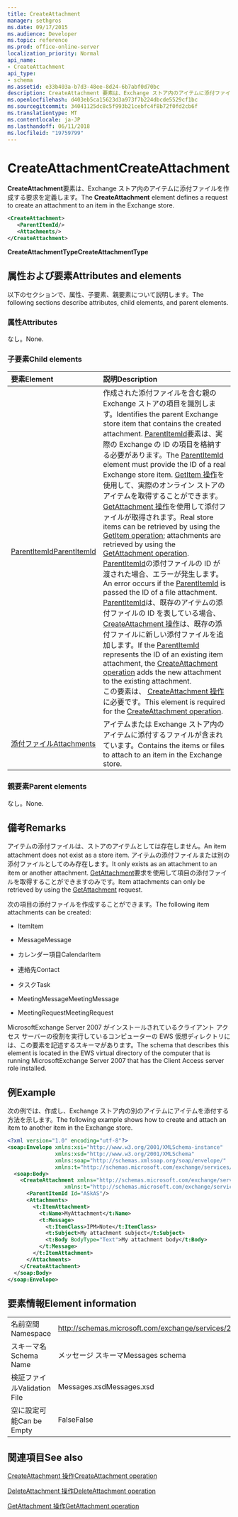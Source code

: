 ```yaml
---
title: CreateAttachment
manager: sethgros
ms.date: 09/17/2015
ms.audience: Developer
ms.topic: reference
ms.prod: office-online-server
localization_priority: Normal
api_name:
- CreateAttachment
api_type:
- schema
ms.assetid: e33b403a-b7d3-48ee-8d24-6b7abf0d70bc
description: CreateAttachment 要素は、Exchange ストア内のアイテムに添付ファイルを作成する要求を定義します。
ms.openlocfilehash: d403eb5ca15623d3a973f7b224dbcde5529cf1bc
ms.sourcegitcommit: 34041125dc8c5f993b21cebfc4f8b72f0fd2cb6f
ms.translationtype: MT
ms.contentlocale: ja-JP
ms.lasthandoff: 06/11/2018
ms.locfileid: "19759799"
---
```

# <a name="createattachment"></a><span data-ttu-id="6fff1-103">CreateAttachment</span><span class="sxs-lookup"><span data-stu-id="6fff1-103">CreateAttachment</span></span>

<span data-ttu-id="6fff1-104">**CreateAttachment**要素は、Exchange ストア内のアイテムに添付ファイルを作成する要求を定義します。</span><span class="sxs-lookup"><span data-stu-id="6fff1-104">The **CreateAttachment** element defines a request to create an attachment to an item in the Exchange store.</span></span> 
  
```xml
<CreateAttachment>
   <ParentItemId/>
   <Attachments/>
</CreateAttachment>
```

 <span data-ttu-id="6fff1-105">**CreateAttachmentType**</span><span class="sxs-lookup"><span data-stu-id="6fff1-105">**CreateAttachmentType**</span></span>
## <a name="attributes-and-elements"></a><span data-ttu-id="6fff1-106">属性および要素</span><span class="sxs-lookup"><span data-stu-id="6fff1-106">Attributes and elements</span></span>

<span data-ttu-id="6fff1-107">以下のセクションで、属性、子要素、親要素について説明します。</span><span class="sxs-lookup"><span data-stu-id="6fff1-107">The following sections describe attributes, child elements, and parent elements.</span></span>
  
### <a name="attributes"></a><span data-ttu-id="6fff1-108">属性</span><span class="sxs-lookup"><span data-stu-id="6fff1-108">Attributes</span></span>

<span data-ttu-id="6fff1-109">なし。</span><span class="sxs-lookup"><span data-stu-id="6fff1-109">None.</span></span>
  
### <a name="child-elements"></a><span data-ttu-id="6fff1-110">子要素</span><span class="sxs-lookup"><span data-stu-id="6fff1-110">Child elements</span></span>

|<span data-ttu-id="6fff1-111">**要素**</span><span class="sxs-lookup"><span data-stu-id="6fff1-111">**Element**</span></span>|<span data-ttu-id="6fff1-112">**説明**</span><span class="sxs-lookup"><span data-stu-id="6fff1-112">**Description**</span></span>|
|:-----|:-----|
|[<span data-ttu-id="6fff1-113">ParentItemId</span><span class="sxs-lookup"><span data-stu-id="6fff1-113">ParentItemId</span></span>](parentitemid.md) <br/> |<span data-ttu-id="6fff1-114">作成された添付ファイルを含む親の Exchange ストアの項目を識別します。</span><span class="sxs-lookup"><span data-stu-id="6fff1-114">Identifies the parent Exchange store item that contains the created attachment.</span></span> <span data-ttu-id="6fff1-115">[ParentItemId](parentitemid.md)要素は、実際の Exchange の ID の項目を格納する必要があります。</span><span class="sxs-lookup"><span data-stu-id="6fff1-115">The [ParentItemId](parentitemid.md) element must provide the ID of a real Exchange store item.</span></span> <span data-ttu-id="6fff1-116">[GetItem 操作](getitem-operation.md)を使用して、実際のオンライン ストアのアイテムを取得することができます。[GetAttachment 操作](getattachment-operation.md)を使用して添付ファイルが取得されます。</span><span class="sxs-lookup"><span data-stu-id="6fff1-116">Real store items can be retrieved by using the [GetItem operation](getitem-operation.md); attachments are retrieved by using the [GetAttachment operation](getattachment-operation.md).</span></span> <span data-ttu-id="6fff1-117">[ParentItemId](parentitemid.md)の添付ファイルの ID が渡された場合、エラーが発生します。</span><span class="sxs-lookup"><span data-stu-id="6fff1-117">An error occurs if the [ParentItemId](parentitemid.md) is passed the ID of a file attachment.</span></span> <span data-ttu-id="6fff1-118">[ParentItemId](parentitemid.md)は、既存のアイテムの添付ファイルの ID を表している場合、 [CreateAttachment 操作](createattachment-operation.md)は、既存の添付ファイルに新しい添付ファイルを追加します。</span><span class="sxs-lookup"><span data-stu-id="6fff1-118">If the [ParentItemId](parentitemid.md) represents the ID of an existing item attachment, the [CreateAttachment operation](createattachment-operation.md) adds the new attachment to the existing attachment.</span></span>  <br/> <span data-ttu-id="6fff1-119">この要素は、 [CreateAttachment 操作](createattachment-operation.md)に必要です。</span><span class="sxs-lookup"><span data-stu-id="6fff1-119">This element is required for the [CreateAttachment operation](createattachment-operation.md).</span></span>  <br/> |
|[<span data-ttu-id="6fff1-120">添付ファイル</span><span class="sxs-lookup"><span data-stu-id="6fff1-120">Attachments</span></span>](attachments-ex15websvcsotherref.md) <br/> |<span data-ttu-id="6fff1-121">アイテムまたは Exchange ストア内のアイテムに添付するファイルが含まれています。</span><span class="sxs-lookup"><span data-stu-id="6fff1-121">Contains the items or files to attach to an item in the Exchange store.</span></span>  <br/> |
   
### <a name="parent-elements"></a><span data-ttu-id="6fff1-122">親要素</span><span class="sxs-lookup"><span data-stu-id="6fff1-122">Parent elements</span></span>

<span data-ttu-id="6fff1-123">なし。</span><span class="sxs-lookup"><span data-stu-id="6fff1-123">None.</span></span>
  
## <a name="remarks"></a><span data-ttu-id="6fff1-124">備考</span><span class="sxs-lookup"><span data-stu-id="6fff1-124">Remarks</span></span>

<span data-ttu-id="6fff1-125">アイテムの添付ファイルは、ストアのアイテムとしては存在しません。</span><span class="sxs-lookup"><span data-stu-id="6fff1-125">An item attachment does not exist as a store item.</span></span> <span data-ttu-id="6fff1-126">アイテムの添付ファイルまたは別の添付ファイルとしてのみ存在します。</span><span class="sxs-lookup"><span data-stu-id="6fff1-126">It only exists as an attachment to an item or another attachment.</span></span> <span data-ttu-id="6fff1-127">[GetAttachment](getattachment.md)要求を使用して項目の添付ファイルを取得することができますのみです。</span><span class="sxs-lookup"><span data-stu-id="6fff1-127">Item attachments can only be retrieved by using the [GetAttachment](getattachment.md) request.</span></span> 
  
<span data-ttu-id="6fff1-128">次の項目の添付ファイルを作成することができます。</span><span class="sxs-lookup"><span data-stu-id="6fff1-128">The following item attachments can be created:</span></span>
  
- <span data-ttu-id="6fff1-129">Item</span><span class="sxs-lookup"><span data-stu-id="6fff1-129">Item</span></span>
    
- <span data-ttu-id="6fff1-130">Message</span><span class="sxs-lookup"><span data-stu-id="6fff1-130">Message</span></span>
    
- <span data-ttu-id="6fff1-131">カレンダー項目</span><span class="sxs-lookup"><span data-stu-id="6fff1-131">CalendarItem</span></span>
    
- <span data-ttu-id="6fff1-132">連絡先</span><span class="sxs-lookup"><span data-stu-id="6fff1-132">Contact</span></span>
    
- <span data-ttu-id="6fff1-133">タスク</span><span class="sxs-lookup"><span data-stu-id="6fff1-133">Task</span></span>
    
- <span data-ttu-id="6fff1-134">MeetingMessage</span><span class="sxs-lookup"><span data-stu-id="6fff1-134">MeetingMessage</span></span>
    
- <span data-ttu-id="6fff1-135">MeetingRequest</span><span class="sxs-lookup"><span data-stu-id="6fff1-135">MeetingRequest</span></span>
    
<span data-ttu-id="6fff1-136">MicrosoftExchange Server 2007 がインストールされているクライアント アクセス サーバーの役割を実行しているコンピューターの EWS 仮想ディレクトリには、この要素を記述するスキーマがあります。</span><span class="sxs-lookup"><span data-stu-id="6fff1-136">The schema that describes this element is located in the EWS virtual directory of the computer that is running MicrosoftExchange Server 2007 that has the Client Access server role installed.</span></span>
  
## <a name="example"></a><span data-ttu-id="6fff1-137">例</span><span class="sxs-lookup"><span data-stu-id="6fff1-137">Example</span></span>

<span data-ttu-id="6fff1-138">次の例では、作成し、Exchange ストア内の別のアイテムにアイテムを添付する方法を示します。</span><span class="sxs-lookup"><span data-stu-id="6fff1-138">The following example shows how to create and attach an item to another item in the Exchange store.</span></span>
  
```XML
<?xml version="1.0" encoding="utf-8"?>
<soap:Envelope xmlns:xsi="http://www.w3.org/2001/XMLSchema-instance"
               xmlns:xsd="http://www.w3.org/2001/XMLSchema"
               xmlns:soap="http://schemas.xmlsoap.org/soap/envelope/"
               xmlns:t="http://schemas.microsoft.com/exchange/services/2006/types">
  <soap:Body>
    <CreateAttachment xmlns="http://schemas.microsoft.com/exchange/services/2006/messages" 
                  xmlns:t="http://schemas.microsoft.com/exchange/services/2006/types">
      <ParentItemId Id="ASkAS"/>
      <Attachments>
        <t:ItemAttachment>
          <t:Name>MyAttachment</t:Name>
          <t:Message>
            <t:ItemClass>IPM>Note</t:ItemClass>
            <t:Subject>My attachment subject</t:Subject>
            <t:Body BodyType="Text">My attachment body</t:Body>
          </t:Message>
        </t:ItemAttachment>
      </Attachments>
    </CreateAttachment>
  </soap:Body>
</soap:Envelope>
```

## <a name="element-information"></a><span data-ttu-id="6fff1-139">要素情報</span><span class="sxs-lookup"><span data-stu-id="6fff1-139">Element information</span></span>

|||
|:-----|:-----|
|<span data-ttu-id="6fff1-140">名前空間</span><span class="sxs-lookup"><span data-stu-id="6fff1-140">Namespace</span></span>  <br/> |http://schemas.microsoft.com/exchange/services/2006/messages  <br/> |
|<span data-ttu-id="6fff1-141">スキーマ名</span><span class="sxs-lookup"><span data-stu-id="6fff1-141">Schema Name</span></span>  <br/> |<span data-ttu-id="6fff1-142">メッセージ スキーマ</span><span class="sxs-lookup"><span data-stu-id="6fff1-142">Messages schema</span></span>  <br/> |
|<span data-ttu-id="6fff1-143">検証ファイル</span><span class="sxs-lookup"><span data-stu-id="6fff1-143">Validation File</span></span>  <br/> |<span data-ttu-id="6fff1-144">Messages.xsd</span><span class="sxs-lookup"><span data-stu-id="6fff1-144">Messages.xsd</span></span>  <br/> |
|<span data-ttu-id="6fff1-145">空に設定可能</span><span class="sxs-lookup"><span data-stu-id="6fff1-145">Can be Empty</span></span>  <br/> |<span data-ttu-id="6fff1-146">False</span><span class="sxs-lookup"><span data-stu-id="6fff1-146">False</span></span>  <br/> |
   
## <a name="see-also"></a><span data-ttu-id="6fff1-147">関連項目</span><span class="sxs-lookup"><span data-stu-id="6fff1-147">See also</span></span>



[<span data-ttu-id="6fff1-148">CreateAttachment 操作</span><span class="sxs-lookup"><span data-stu-id="6fff1-148">CreateAttachment operation</span></span>](createattachment-operation.md)
  
[<span data-ttu-id="6fff1-149">DeleteAttachment 操作</span><span class="sxs-lookup"><span data-stu-id="6fff1-149">DeleteAttachment operation</span></span>](deleteattachment-operation.md)
  
[<span data-ttu-id="6fff1-150">GetAttachment 操作</span><span class="sxs-lookup"><span data-stu-id="6fff1-150">GetAttachment operation</span></span>](getattachment-operation.md)

